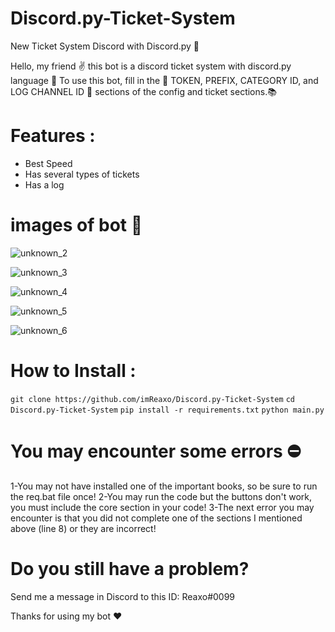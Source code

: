 # Discord.py-Ticket-System
New Ticket System Discord with Discord.py 🎫


Hello, my friend ✌
this bot is a discord ticket system with discord.py language 🐍
To use this bot, fill in the 🔑
TOKEN, PREFIX, CATEGORY ID, and LOG CHANNEL ID 🤖
sections of the config and ticket sections.📚

# Features :

* Best Speed
* Has several types of tickets
* Has a log

# images of bot 🎥

![unknown_2](https://user-images.githubusercontent.com/110986239/183917469-61b7dde8-81f8-414c-a2cd-e5b8cdc7bf71.png)

![unknown_3](https://user-images.githubusercontent.com/110986239/183917716-23674230-b6a8-46dd-9063-1d28ec376927.png)

![unknown_4](https://user-images.githubusercontent.com/110986239/183918088-d2b07577-4326-433f-a3b7-91663b2d6513.png)

![unknown_5](https://user-images.githubusercontent.com/110986239/183918216-1ed3db69-bc89-4265-b174-4a79bd681ead.png)

![unknown_6](https://user-images.githubusercontent.com/110986239/183918374-e38b3bb6-1640-4afa-a4e3-fba7c6fd6594.png)

# How to Install :
`git clone https://github.com/imReaxo/Discord.py-Ticket-System`
`cd Discord.py-Ticket-System`
`pip install -r requirements.txt`
`python main.py`

# You may encounter some errors ⛔

1-You may not have installed one of the important books, so be sure to run the req.bat file once!
2-You may run the code but the buttons don't work, you must include the core section in your code!
3-The next error you may encounter is that you did not complete one of the sections I mentioned above (line 8) or they are incorrect!

# Do you still have a problem?
Send me a message in Discord to this ID:
Reaxo#0099

Thanks for using my bot ❤
